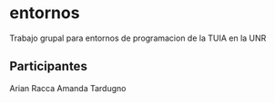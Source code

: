 # entornos
Trabajo grupal para entornos de programacion de la TUIA en la UNR

## Participantes

Arian Racca
Amanda Tardugno

